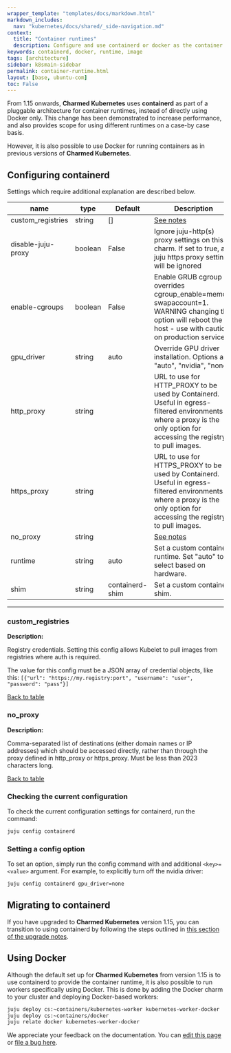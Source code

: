 ```yaml
---
wrapper_template: "templates/docs/markdown.html"
markdown_includes:
  nav: "kubernetes/docs/shared/_side-navigation.md"
context:
  title: "Container runtimes"
  description: Configure and use containerd or docker as the container runtime
keywords: containerd, docker, runtime, image
tags: [architecture]
sidebar: k8smain-sidebar
permalink: container-runtime.html
layout: [base, ubuntu-com]
toc: False
---
```


From 1.15 onwards, **Charmed Kubernetes** uses **containerd** as part of a pluggable architecture for
container runtimes, instead of directly using Docker only. This change has been
demonstrated to increase performance, and also provides scope for using different
runtimes on a case-by case basis.

However, it is also possible to use Docker for running containers as in previous versions
of **Charmed Kubernetes**.


## Configuring containerd

Settings which require additional explanation are described below.

| name | type   | Default      | Description                               |
|------|--------|--------------|-------------------------------------------|
| <a id="table-custom_registries"> </a> custom_registries | string | [] | [See notes](#custom_registries-description)  |
| <a id="table-disable-juju-proxy"> </a> disable-juju-proxy | boolean | False | Ignore juju-http(s) proxy settings on this charm. If set to true, all juju https proxy settings will be ignored  |
| <a id="table-enable-cgroups"> </a> enable-cgroups | boolean | False | Enable GRUB cgroup overrides cgroup_enable=memory swapaccount=1. WARNING changing this option will reboot the host - use with caution on production services.  |
| <a id="table-gpu_driver"> </a> gpu_driver | string | auto | Override GPU driver installation.  Options are "auto", "nvidia", "none".  |
| <a id="table-http_proxy"> </a> http_proxy | string |  | URL to use for HTTP_PROXY to be used by Containerd. Useful in egress-filtered environments where a proxy is the only option for accessing the registry to pull images.  |
| <a id="table-https_proxy"> </a> https_proxy | string |  | URL to use for HTTPS_PROXY to be used by Containerd. Useful in egress-filtered environments where a proxy is the only option for accessing the registry to pull images.  |
| <a id="table-no_proxy"> </a> no_proxy | string |  | [See notes](#no_proxy-description)  |
| <a id="table-runtime"> </a> runtime | string | auto | Set a custom containerd runtime.  Set "auto" to select based on hardware.  |
| <a id="table-shim"> </a> shim | string | containerd-shim | Set a custom containerd shim.  |

---

### custom_registries


<a id="custom_registries-description"> </a>
**Description:**

Registry credentials. Setting this config allows Kubelet to pull images from
registries where auth is required.

The value for this config must be a JSON array of credential objects, like this:
  `[{"url": "https://my.registry:port", "username": "user", "password": "pass"}]`

[Back to table](#table-custom_registries)


### no_proxy


<a id="no_proxy-description"> </a>
**Description:**

Comma-separated list of destinations (either domain names or IP
addresses) which should be accessed directly, rather than through
the proxy defined in http_proxy or https_proxy. Must be less than
2023 characters long.

[Back to table](#table-no_proxy)



### Checking the current configuration

To check the current configuration settings for containerd, run the command:

```bash
juju config containerd
```

### Setting a config option

To set an option, simply run the config command with and additional `<key>=<value>` argument. For example, to explicitly turn off the nvidia driver:

```bash
juju config containerd gpu_driver=none
```

## Migrating to containerd

If you have upgraded to  **Charmed Kubernetes** version 1.15, you can transition to using containerd by following the steps outlined in
[this section of the upgrade notes][docker2containerd].

## Using Docker

Although the default set up for **Charmed Kubernetes** from version 1.15 is to use containerd to provide the container runtime, it is also possible to
run workers specifically using Docker. This is done by adding the Docker
charm to your cluster and deploying Docker-based workers:

```bash
juju deploy cs:~containers/kubernetes-worker kubernetes-worker-docker
juju deploy cs:~containers/docker
juju relate docker kubernetes-worker-docker
```


<!-- LINKS -->

[docker2containerd]: /kubernetes/docs/upgrade-notes#1.15

<!-- FEEDBACK -->
<div class="p-notification--information">
  <p class="p-notification__response">
    We appreciate your feedback on the documentation. You can
    <a href="https://github.com/charmed-kubernetes/kubernetes-docs/edit/master/pages/k8s/container-runtime.md" class="p-notification__action">edit this page</a>
    or
    <a href="https://github.com/charmed-kubernetes/kubernetes-docs/issues/new" class="p-notification__action">file a bug here</a>.
  </p>
</div>
